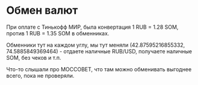 # Обмен валют

При оплате с Тинькофф МИР, была конвертация 1 RUB = 1.28 SOM, против 1 RUB = 1.35 SOM  в обменниках.

Обменники тут на каждом углу, мы тут меняли (42.87595216855332, 74.5885849369464) - отдаете наличные RUB/USD, получаете наличные SOM, без чеков и т.п.

Что-то слышали про МОССОВЕТ, что там можно обменивать выгоднее всего, пока не проверяли.
